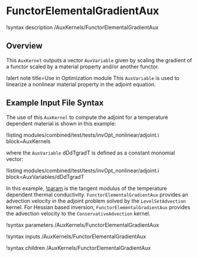 # FunctorElementalGradientAux

!syntax description /AuxKernels/FunctorElementalGradientAux

## Overview

This `AuxKernel` outputs a vector `AuxVariable` given by scaling the gradient of a functor scaled by a material property and/or another functor.

!alert note title=Use in Optimization module
This `AuxVariable` is used to linearize a nonlinear material property in the adjoint equation.  

## Example Input File Syntax

The use of this `AuxKernel` to compute the adjoint for a temperature dependent material is shown in this example:

!listing modules/combined/test/tests/invOpt_nonlinear/adjoint.i block=AuxKernels

where the `AuxVariable` dDdTgradT is defined as a constant monomial vector:

!listing modules/combined/test/tests/invOpt_nonlinear/adjoint.i block=AuxVariables/dDdTgradT  

In this example, [!param](/AuxKernels/FunctorElementalGradientAux/factor_matprop) is the tangent modulus of the temperature dependent thermal conductivity.
`FunctorElementalGradientAux` provides an advection velocity in the adjoint problem solved by the `LevelSetAdvection` kernel.
For Hessian based inversion, `FunctorElementalGradientAux` provides the advection velocity to the `ConservativeAdvection` kernel.

!syntax parameters /AuxKernels/FunctorElementalGradientAux

!syntax inputs /AuxKernels/FunctorElementalGradientAux

!syntax children /AuxKernels/FunctorElementalGradientAux
